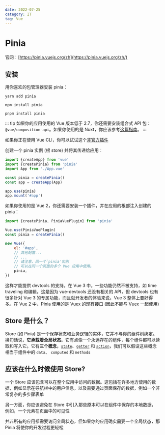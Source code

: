 ```yaml
---
date: 2022-07-25
category: IT
tag: Vue
---
```


# Pinia

<!-- more -->

官网：[https://pinia.vuejs.org/zh](https://pinia.vuejs.org/zh/)

## 安装

用你喜欢的包管理器安装 pinia：

```shell
yarn add pinia

npm install pinia

pnpm install pinia
```

::: tip
如果你的应用使用的 Vue 版本低于 2.7，你还需要安装组合式 API 包：`@vue/composition-api`。如果你使用的是 Nuxt，你应该参考[这篇指南](待更新)。
:::

如果你正在使用 Vue CLI，你可以试试这个[非官方插件](https://github.com/wobsoriano/vue-cli-plugin-pinia)

创建一个 pinia 实例 (根 store) 并将其传递给应用：

```js
import {createApp} from 'vue'
import {createPinia} from 'pinia'
import App from './App.vue'

const pinia = createPinia()
const app = createApp(App)

app.use(pinia)
app.mount('#app')
```

如果你使用的是 Vue 2，你还需要安装一个插件，并在应用的根部注入创建的 pinia：

```js
import {createPinia, PiniaVuePlugin} from 'pinia'

Vue.use(PiniaVuePlugin)
const pinia = createPinia()

new Vue({
    el: '#app',
    // 其他配置...
    // ...
    // 请注意，同一个`pinia'实例
    // 可以在同一个页面的多个 Vue 应用中使用。 
    pinia,
})
```

这样才能提供 devtools 的支持。在 Vue 3 中，一些功能仍然不被支持，如 time traveling 和编辑，这是因为 vue-devtools 还没有相关的 API，但 devtools 也有很多针对 Vue 3 的专属功能，而且就开发者的体验来说，Vue 3 整体上要好得多。在 Vue 2 中，Pinia 使用的是 Vuex 的现有接口 (因此不能与 Vuex 一起使用) 

## Store 是什么？

Store (如 Pinia) 是一个保存状态和业务逻辑的实体，它并不与你的组件树绑定。换句话说，**它承载着全局状态**。它有点像一个永远存在的组件，每个组件都可以读取和写入它。它有**三个概念**，[`state`](../core-concepts/state.md)、[`getter`](../core-concepts/getters.md) 和 [`action`](../core-concepts/actions.md)，我们可以假设这些概念相当于组件中的 `data`、 `computed` 和 `methods`

## 应该在什么时候使用 Store?

一个 Store 应该包含可以在整个应用中访问的数据。这包括在许多地方使用的数据，例如显示在导航栏中的用户信息，以及需要通过页面保存的数据，例如一个非常复杂的多步骤表单

另一方面，你应该避免在 Store 中引入那些原本可以在组件中保存的本地数据，例如，一个元素在页面中的可见性

并非所有的应用都需要访问全局状态，但如果你的应用确实需要一个全局状态，那 Pinia 将使你的开发过程更轻松